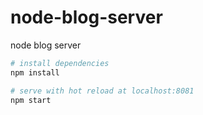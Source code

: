 # node-blog-server
node blog server
``` bash
# install dependencies
npm install

# serve with hot reload at localhost:8081
npm start
```
